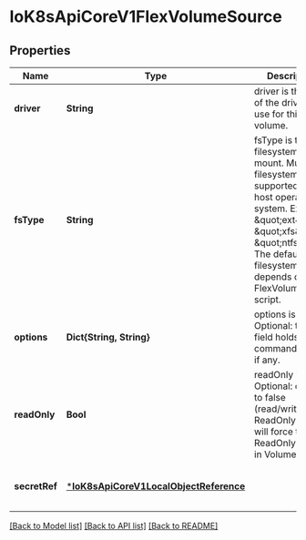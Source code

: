 # IoK8sApiCoreV1FlexVolumeSource


## Properties
Name | Type | Description | Notes
------------ | ------------- | ------------- | -------------
**driver** | **String** | driver is the name of the driver to use for this volume. | [default to nothing]
**fsType** | **String** | fsType is the filesystem type to mount. Must be a filesystem type supported by the host operating system. Ex. \&quot;ext4\&quot;, \&quot;xfs\&quot;, \&quot;ntfs\&quot;. The default filesystem depends on FlexVolume script. | [optional] [default to nothing]
**options** | **Dict{String, String}** | options is Optional: this field holds extra command options if any. | [optional] [default to nothing]
**readOnly** | **Bool** | readOnly is Optional: defaults to false (read/write). ReadOnly here will force the ReadOnly setting in VolumeMounts. | [optional] [default to nothing]
**secretRef** | [***IoK8sApiCoreV1LocalObjectReference**](IoK8sApiCoreV1LocalObjectReference.md) |  | [optional] [default to nothing]


[[Back to Model list]](../README.md#models) [[Back to API list]](../README.md#api-endpoints) [[Back to README]](../README.md)


